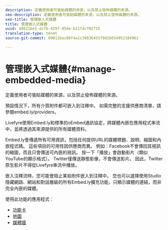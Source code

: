 ```yaml
---
description: 定義使用者可張貼媒體的來源，以及禁止發佈媒體的來源。
seo-description: 定義使用者可張貼媒體的來源，以及禁止發佈媒體的來源。
seo-title: 管理嵌入式媒體
title: 管理嵌入式媒體
uuid: d8621be1-dcfb-429f-954e-b21fdcf02715
translation-type: tm+mt
source-git-commit: 09011bac06f4a1c39836455f9d16654952184962

---
```



# 管理嵌入式媒體{#manage-embedded-media}

定義使用者可張貼媒體的來源，以及禁止發佈媒體的來源。

預設情況下，所有介質附件都可嵌入到注釋中。 如需完整的支援供應商清單，請參閱embed.ly/providers。

Livefyre使用Embed.ly和標準的oEmbed通訊協定，將媒體內嵌在應用程式串流中，並將透過其來源提供的所有媒體資料。

Embed.ly會傳遞所有可用資訊，包括任何提供URL的媒體標題、說明、縮圖和內嵌程式碼。 這些項目的可用性因供應商而異。 例如：Facebook不會傳回其視訊的縮圖，而且只會傳送可內嵌的視訊。 按一下「播放」會啟動影片（類似YouTube的顯示格式）。 Twitter僅傳送靜態影像，不會傳送影片。 因此，Twitter原生影片不得從Livefyre串流中播放。

嵌入注釋流時，您可能會阻止某些附件嵌入到注釋中。 您也可以選擇使用Studio隱藏網路、網站和對話層級的所有Embed.ly擴充功能，只顯示媒體的連結，而非完全內嵌的媒體。

使用此功能的應用程式：

* [功能卡](/help/using/c-about-apps/c-feature-card-app/c-feature-card-app.md#c_feature_card_app)
* [地圖](/help/using/c-about-apps/c-map-app/c-map-app.md#c_map_app)
* [媒體牆](/help/using/c-about-apps/c-media-wall-app/c-media-wall-app.md#c_media_wall_app)

